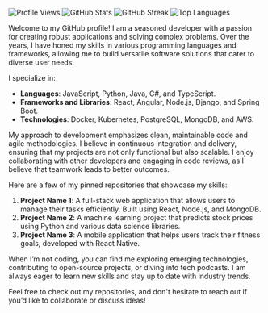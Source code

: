 ![Profile Views](https://komarev.com/ghpvc/?username=emiliaasgrims704)
![GitHub Stats](https://github-readme-stats.vercel.app/api?username=emiliaasgrims704&show_icons=true&theme=radical)
![GitHub Streak](https://github-readme-streak-stats.herokuapp.com/?user=emiliaasgrims704&theme=radical)
![Top Languages](https://github-readme-stats.vercel.app/api/top-langs/?username=emiliaasgrims704&layout=compact&theme=radical)

Welcome to my GitHub profile! I am a seasoned developer with a passion for creating robust applications and solving complex problems. Over the years, I have honed my skills in various programming languages and frameworks, allowing me to build versatile software solutions that cater to diverse user needs.

I specialize in:
- **Languages**: JavaScript, Python, Java, C#, and TypeScript.
- **Frameworks and Libraries**: React, Angular, Node.js, Django, and Spring Boot.
- **Technologies**: Docker, Kubernetes, PostgreSQL, MongoDB, and AWS.

My approach to development emphasizes clean, maintainable code and agile methodologies. I believe in continuous integration and delivery, ensuring that my projects are not only functional but also scalable. I enjoy collaborating with other developers and engaging in code reviews, as I believe that teamwork leads to better outcomes.

Here are a few of my pinned repositories that showcase my skills:

1. **Project Name 1**: A full-stack web application that allows users to manage their tasks efficiently. Built using React, Node.js, and MongoDB. 
2. **Project Name 2**: A machine learning project that predicts stock prices using Python and various data science libraries. 
3. **Project Name 3**: A mobile application that helps users track their fitness goals, developed with React Native.

When I’m not coding, you can find me exploring emerging technologies, contributing to open-source projects, or diving into tech podcasts. I am always eager to learn new skills and stay up to date with industry trends.

Feel free to check out my repositories, and don't hesitate to reach out if you’d like to collaborate or discuss ideas!
